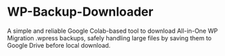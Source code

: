 # WP-Backup-Downloader
A simple and reliable Google Colab-based tool to download All-in-One WP Migration .wpress backups, safely handling large files by saving them to Google Drive before local download.
